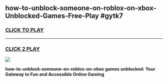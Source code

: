 
## how-to-unblock-someone-on-roblox-on-xbox-Unblocked-Games-Free-Play #gytk7
<h3>
<a href="https://us.freeplayer.one?title=how-to-unblock-someone-on-roblox-on-xbox&ref=9M">CLICK TO PLAY</a></h3>
<hr>

<h3>
<a href="https://us.freeplayer.one?title=how-to-unblock-someone-on-roblox-on-xbox&ref=9M">CLICK 2 PLAY</a>
  
</h3>

<a href="https://us.freeplayer.one?title=how-to-unblock-someone-on-roblox-on-xbox&ref=9M"><img src="https://clearcache.store/games.png"></a>


**how-to-unblock-someone-on-roblox-on-xbox games unblocked: Your Gateway to Fun and Accessible Online Gaming**
